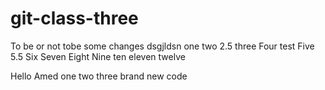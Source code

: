 # git-class-three

To be or not tobe
some changes
dsgjldsn
one
two
2.5
three
Four
test
Five
5.5
Six
 Seven 
Eight 
Nine 
ten 
eleven 
twelve 

Hello
Amed
one 
two three 
brand new code
